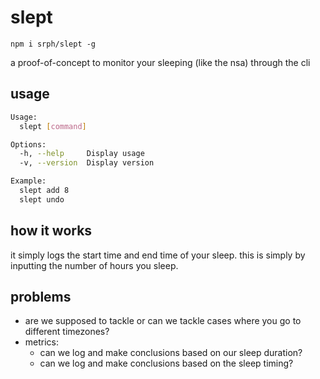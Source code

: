 # slept
```
npm i srph/slept -g
```
a proof-of-concept to monitor your sleeping (like the nsa) through the cli

## usage
```bash
Usage:
  slept [command]

Options:
  -h, --help     Display usage
  -v, --version  Display version

Example:
  slept add 8
  slept undo
```

## how it works
it simply logs the start time and end time of your sleep. this is simply by inputting the number of hours you sleep.

## problems
- are we supposed to tackle or can we tackle cases where you go to different timezones?
- metrics:
  - can we log and make conclusions based on our sleep duration?
  - can we log and make conclusions based on the sleep timing?